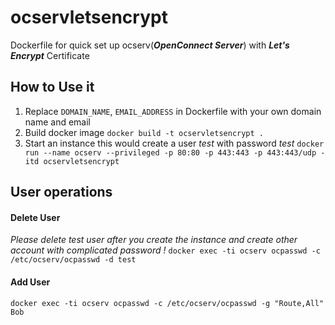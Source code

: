 
# ocservletsencrypt


Dockerfile for quick set up ocserv(***OpenConnect Server***) with ***Let's Encrypt*** Certificate

## How to Use it
1. Replace `DOMAIN_NAME`, `EMAIL_ADDRESS` in Dockerfile with your own domain name and email
2. Build docker image
  `docker build -t ocservletsencrypt .`
3. Start an instance
  this would create a user *test* with password *test*
  `docker run --name ocserv --privileged -p 80:80 -p 443:443 -p 443:443/udp -itd ocservletsencrypt`
## User operations 
#### Delete User
  *Please delete test user after you create the instance and create other account with complicated password !*
  `docker exec -ti ocserv ocpasswd -c /etc/ocserv/ocpasswd -d test`
#### Add User
`docker exec -ti ocserv ocpasswd -c /etc/ocserv/ocpasswd -g "Route,All" Bob`
